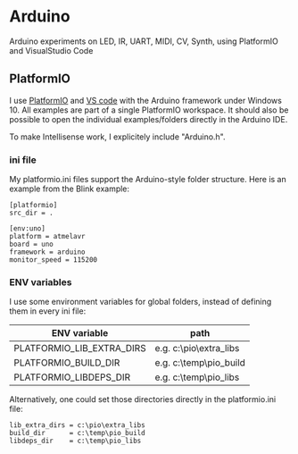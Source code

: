 # Arduino
Arduino experiments on LED, IR, UART, MIDI, CV, Synth, using PlatformIO and VisualStudio Code

## PlatformIO

I use [PlatformIO](https://platformio.org/platformio-ide) and [VS code](https://code.visualstudio.com/) with the Arduino framework under Windows 10. 
All examples are part of a single PlatformIO workspace. 
It should also be possible to open the individual examples/folders directly in the Arduino IDE.

To make Intellisense work, I explicitely include "Arduino.h".

### ini file

My platformio.ini files support the Arduino-style folder structure. Here is an example from the Blink example:

```
[platformio]
src_dir = .

[env:uno]
platform = atmelavr
board = uno
framework = arduino
monitor_speed = 115200
```

### ENV variables

I use some environment variables for global folders, instead of defining them in every ini file:

| ENV variable | path |
| --- | --- |
| PLATFORMIO_LIB_EXTRA_DIRS | e.g. c:\pio\extra_libs |
| PLATFORMIO_BUILD_DIR | e.g. c:\temp\pio_build |
| PLATFORMIO_LIBDEPS_DIR | e.g. c:\temp\pio_libs|

Alternatively, one could set those directories directly in the platformio.ini file:
```
lib_extra_dirs = c:\pio\extra_libs
build_dir      = c:\temp\pio_build
libdeps_dir    = c:\temp\pio_libs
```
